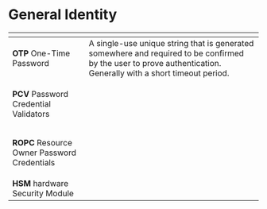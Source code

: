 # General Identity

<table>
  <thead>
    <tr>
      <th style="text-align:left"></th>
      <th style="text-align:left"></th>
    </tr>
  </thead>
  <tbody>
    <tr>
      <td style="text-align:left"><b>OTP</b> One-Time Password</td>
      <td style="text-align:left">A single-use unique string that is generated somewhere and required to
        be confirmed by the user to prove authentication. Generally with a short
        timeout period.</td>
    </tr>
    <tr>
      <td style="text-align:left">
        <p></p>
        <p><b>PCV</b> Password Credential Validators</p>
      </td>
      <td style="text-align:left"></td>
    </tr>
    <tr>
      <td style="text-align:left">
        <p></p>
        <p><b>ROPC</b> Resource Owner Password Credentials</p>
      </td>
      <td style="text-align:left"></td>
    </tr>
    <tr>
      <td style="text-align:left"><b>HSM</b> hardware Security Module</td>
      <td style="text-align:left"></td>
    </tr>
  </tbody>
</table>



